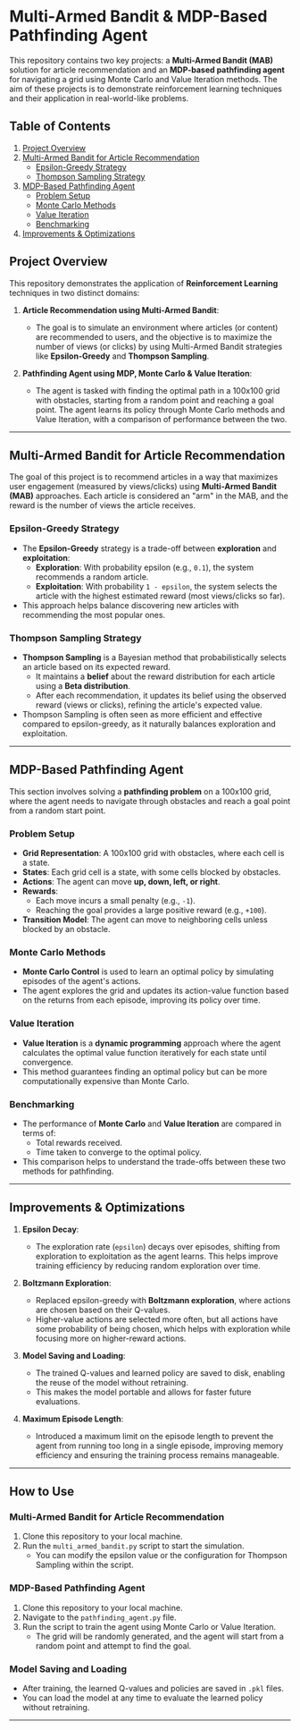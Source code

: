 # Multi-Armed Bandit & MDP-Based Pathfinding Agent

This repository contains two key projects: a **Multi-Armed Bandit (MAB)** solution for article recommendation and an **MDP-based pathfinding agent** for navigating a grid using Monte Carlo and Value Iteration methods. The aim of these projects is to demonstrate reinforcement learning techniques and their application in real-world-like problems.

## Table of Contents

1. [Project Overview](#project-overview)
2. [Multi-Armed Bandit for Article Recommendation](#multi-armed-bandit-for-article-recommendation)
   - [Epsilon-Greedy Strategy](#epsilon-greedy-strategy)
   - [Thompson Sampling Strategy](#thompson-sampling-strategy)
3. [MDP-Based Pathfinding Agent](#mdp-based-pathfinding-agent)
   - [Problem Setup](#problem-setup)
   - [Monte Carlo Methods](#monte-carlo-methods)
   - [Value Iteration](#value-iteration)
   - [Benchmarking](#benchmarking)
4. [Improvements & Optimizations](#improvements--optimizations)


## Project Overview

This repository demonstrates the application of **Reinforcement Learning** techniques in two distinct domains:

1. **Article Recommendation using Multi-Armed Bandit**:
   - The goal is to simulate an environment where articles (or content) are recommended to users, and the objective is to maximize the number of views (or clicks) by using Multi-Armed Bandit strategies like **Epsilon-Greedy** and **Thompson Sampling**.
   
2. **Pathfinding Agent using MDP, Monte Carlo & Value Iteration**:
   - The agent is tasked with finding the optimal path in a 100x100 grid with obstacles, starting from a random point and reaching a goal point. The agent learns its policy through Monte Carlo methods and Value Iteration, with a comparison of performance between the two.

---

## Multi-Armed Bandit for Article Recommendation

The goal of this project is to recommend articles in a way that maximizes user engagement (measured by views/clicks) using **Multi-Armed Bandit (MAB)** approaches. Each article is considered an "arm" in the MAB, and the reward is the number of views the article receives.

### Epsilon-Greedy Strategy
- The **Epsilon-Greedy** strategy is a trade-off between **exploration** and **exploitation**:
    - **Exploration**: With probability epsilon (e.g., `0.1`), the system recommends a random article.
    - **Exploitation**: With probability `1 - epsilon`, the system selects the article with the highest estimated reward (most views/clicks so far).
- This approach helps balance discovering new articles with recommending the most popular ones.

### Thompson Sampling Strategy
- **Thompson Sampling** is a Bayesian method that probabilistically selects an article based on its expected reward.
    - It maintains a **belief** about the reward distribution for each article using a **Beta distribution**.
    - After each recommendation, it updates its belief using the observed reward (views or clicks), refining the article's expected value.
- Thompson Sampling is often seen as more efficient and effective compared to epsilon-greedy, as it naturally balances exploration and exploitation.

---

## MDP-Based Pathfinding Agent

This section involves solving a **pathfinding problem** on a 100x100 grid, where the agent needs to navigate through obstacles and reach a goal point from a random start point.

### Problem Setup
- **Grid Representation**: A 100x100 grid with obstacles, where each cell is a state.
- **States**: Each grid cell is a state, with some cells blocked by obstacles.
- **Actions**: The agent can move **up, down, left, or right**.
- **Rewards**:
    - Each move incurs a small penalty (e.g., `-1`).
    - Reaching the goal provides a large positive reward (e.g., `+100`).
- **Transition Model**: The agent can move to neighboring cells unless blocked by an obstacle.

### Monte Carlo Methods
- **Monte Carlo Control** is used to learn an optimal policy by simulating episodes of the agent's actions.
- The agent explores the grid and updates its action-value function based on the returns from each episode, improving its policy over time.

### Value Iteration
- **Value Iteration** is a **dynamic programming** approach where the agent calculates the optimal value function iteratively for each state until convergence.
- This method guarantees finding an optimal policy but can be more computationally expensive than Monte Carlo.

### Benchmarking
- The performance of **Monte Carlo** and **Value Iteration** are compared in terms of:
    - Total rewards received.
    - Time taken to converge to the optimal policy.
- This comparison helps to understand the trade-offs between these two methods for pathfinding.

---

## Improvements & Optimizations

1. **Epsilon Decay**: 
   - The exploration rate (`epsilon`) decays over episodes, shifting from exploration to exploitation as the agent learns. This helps improve training efficiency by reducing random exploration over time.

2. **Boltzmann Exploration**:
   - Replaced epsilon-greedy with **Boltzmann exploration**, where actions are chosen based on their Q-values.
   - Higher-value actions are selected more often, but all actions have some probability of being chosen, which helps with exploration while focusing more on higher-reward actions.

3. **Model Saving and Loading**:
   - The trained Q-values and learned policy are saved to disk, enabling the reuse of the model without retraining.
   - This makes the model portable and allows for faster future evaluations.

4. **Maximum Episode Length**:
   - Introduced a maximum limit on the episode length to prevent the agent from running too long in a single episode, improving memory efficiency and ensuring the training process remains manageable.

---

## How to Use

### Multi-Armed Bandit for Article Recommendation

1. Clone this repository to your local machine.
2. Run the `multi_armed_bandit.py` script to start the simulation.
   - You can modify the epsilon value or the configuration for Thompson Sampling within the script.

### MDP-Based Pathfinding Agent

1. Clone this repository to your local machine.
2. Navigate to the `pathfinding_agent.py` file.
3. Run the script to train the agent using Monte Carlo or Value Iteration.
   - The grid will be randomly generated, and the agent will start from a random point and attempt to find the goal.

### Model Saving and Loading

- After training, the learned Q-values and policies are saved in `.pkl` files.
- You can load the model at any time to evaluate the learned policy without retraining.

---
